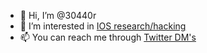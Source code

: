 - 👋 Hi, I’m @30440r
- 👀 I’m interested in [IOS research/hacking](https://t.co/BtWi2UrZ9S?amp=1 "my sort of website")
- 📫 You can reach me through [Twitter DM's](https://twitter.com/30440r "i won't respond asap lol")
